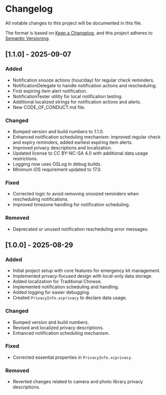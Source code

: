 # Changelog

All notable changes to this project will be documented in this file.

The format is based on [Keep a Changelog](https://keepachangelog.com/en/1.0.0/),
and this project adheres to [Semantic Versioning](https://semver.org/spec/v2.0.0.html).

## [1.1.0] - 2025-09-07

### Added
- Notification snooze actions (hour/day) for regular check reminders.
- NotificationDelegate to handle notification actions and rescheduling.
- First expiring item alert notification.
- NotificationTester utility for local notification testing.
- Additional localized strings for notification actions and alerts.
- New CODE_OF_CONDUCT.md file.

### Changed
- Bumped version and build numbers to 1.1.0.
- Enhanced notification scheduling mechanism: improved regular check and expiry reminders, added earliest expiring item alerts.
- Improved privacy descriptions and localization.
- Updated license to CC BY-NC-SA 4.0 with additional data usage restrictions.
- Logging now uses OSLog in debug builds.
- Minimum iOS requirement updated to 17.0.

### Fixed
- Corrected logic to avoid removing snoozed reminders when rescheduling notifications.
- Improved timezone handling for notification scheduling.

### Removed
- Deprecated or unused notification rescheduling error messages.

## [1.0.0] - 2025-08-29

### Added
- Initial project setup with core features for emergency kit management.
- Implemented privacy-focused design with local-only data storage.
- Added localization for Traditional Chinese.
- Implemented notification scheduling and handling.
- Added logging for easier debugging.
- Created `PrivacyInfo.xcprivacy` to declare data usage.

### Changed
- Bumped version and build numbers.
- Revised and localized privacy descriptions.
- Enhanced notification scheduling mechanism.

### Fixed
- Corrected essential properties in `PrivacyInfo.xcprivacy`.

### Removed
- Reverted changes related to camera and photo library privacy descriptions.
